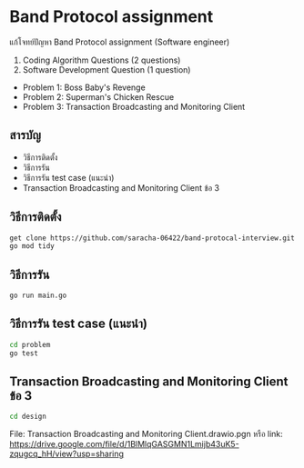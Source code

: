 # Band Protocol assignment

แก้โจทย์ปัญหา Band Protocol assignment (Software engineer)
1. Coding Algorithm Questions (2 questions)
2. Software Development Question (1 question)

- Problem 1: Boss Baby's Revenge
- Problem 2: Superman's Chicken Rescue
- Problem 3: Transaction Broadcasting and Monitoring Client

## สารบัญ

- วิธีการติดตั้ง
- วิธีการรัน
- วิธีการรัน test case (แนะนำ)
- Transaction Broadcasting and Monitoring Client ข้อ 3


## วิธีการติดตั้ง

```bash
get clone https://github.com/saracha-06422/band-protocal-interview.git
go mod tidy
```
## วิธีการรัน
```bash
go run main.go
```

## วิธีการรัน test case (แนะนำ)

```bash
cd problem
go test
```
## Transaction Broadcasting and Monitoring Client ข้อ 3

```bash
cd design
```
File: Transaction Broadcasting and Monitoring Client.drawio.pgn
หรือ
link: https://drive.google.com/file/d/1BlMlqGASGMN1Lmijb43uK5-zqugcq_hH/view?usp=sharing
